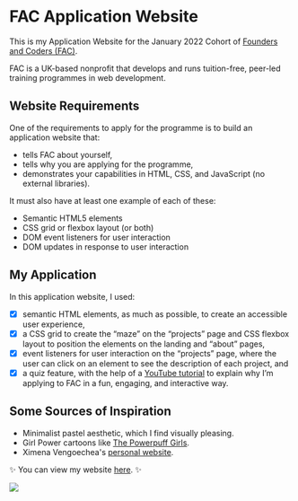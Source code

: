 # FAC Application Website

This is my Application Website for the January 2022 Cohort of [Founders and Coders (FAC)](https://www.foundersandcoders.com/).  

FAC is a UK-based nonprofit that develops and runs tuition-free, peer-led training programmes in web development. 

## Website Requirements
One of the requirements to apply for the programme is to build an application website that:

* tells FAC about yourself,
* tells why you are applying for the programme,
* demonstrates your capabilities in HTML, CSS, and JavaScript (no external libraries).
  
It must also have at least one example of each of these:

* Semantic HTML5 elements
* CSS grid or flexbox layout (or both)
* DOM event listeners for user interaction
* DOM updates in response to user interaction 

## My Application
In this application website, I used: 
- [x] semantic HTML elements, as much as possible, to create an accessible user experience,
- [x] a CSS grid to create the “maze” on the “projects” page and CSS flexbox layout to position the elements on the landing and “about” pages,
- [x] event listeners for user interaction on the “projects” page, where the user can click on an element to see the description of each project, and
- [x] a quiz feature, with the help of a [YouTube tutorial](https://www.youtube.com/watch?v=riDzcEQbX6k&ab_channel=WebDevSimplified) to explain why I’m applying to FAC in a fun, engaging, and interactive way. 

## Some Sources of Inspiration 
* Minimalist pastel aesthetic, which I find visually pleasing.
* Girl Power cartoons like [The Powerpuff Girls](https://en.wikipedia.org/wiki/The_Powerpuff_Girls).
* Ximena Vengoechea's [personal website](https://www.ximenavengoechea.com/). 


:sparkles: You can view my website [here](https://sonianb.github.io/FAC-application-website/). :sparkles: 

![](https://64.media.tumblr.com/tumblr_luejvfoEKX1qkvrioo1_400.gifv)


